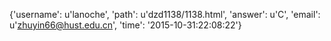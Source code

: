 {'username': u'lanoche', 'path': u'dzd1138/1138.html', 'answer': u'C', 'email': u'zhuyin66@hust.edu.cn', 'time': '2015-10-31:22:08:22'}